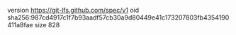 version https://git-lfs.github.com/spec/v1
oid sha256:987cd4917c1f7b93aadf57cb30a9d80449e41c173207803fb4354190411a8fae
size 828
